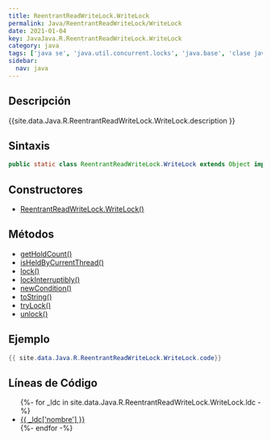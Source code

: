 ```yaml
---
title: ReentrantReadWriteLock.WriteLock
permalink: Java/ReentrantReadWriteLock/WriteLock
date: 2021-01-04
key: JavaJava.R.ReentrantReadWriteLock.WriteLock
category: java
tags: ['java se', 'java.util.concurrent.locks', 'java.base', 'clase java', 'Java 1.0']
sidebar: 
  nav: java
---
```


## Descripción
{{site.data.Java.R.ReentrantReadWriteLock.WriteLock.description }}

## Sintaxis
~~~java
public static class ReentrantReadWriteLock.WriteLock extends Object implements Lock, Serializable
~~~

## Constructores
* [ReentrantReadWriteLock.WriteLock()](/Java/ReentrantReadWriteLock/WriteLock/ReentrantReadWriteLock/WriteLock/)

## Métodos
* [getHoldCount()](/Java/ReentrantReadWriteLock/WriteLock/getHoldCount)
* [isHeldByCurrentThread()](/Java/ReentrantReadWriteLock/WriteLock/isHeldByCurrentThread)
* [lock()](/Java/ReentrantReadWriteLock/WriteLock/lock)
* [lockInterruptibly()](/Java/ReentrantReadWriteLock/WriteLock/lockInterruptibly)
* [newCondition()](/Java/ReentrantReadWriteLock/WriteLock/newCondition)
* [toString()](/Java/ReentrantReadWriteLock/WriteLock/toString)
* [tryLock()](/Java/ReentrantReadWriteLock/WriteLock/tryLock)
* [unlock()](/Java/ReentrantReadWriteLock/WriteLock/unlock)

## Ejemplo
~~~java
{{ site.data.Java.R.ReentrantReadWriteLock.WriteLock.code}}
~~~

## Líneas de Código
<ul>
{%- for _ldc in site.data.Java.R.ReentrantReadWriteLock.WriteLock.ldc -%}
   <li>
       <a href="{{_ldc['url'] }}">{{ _ldc['nombre'] }}</a>
   </li>
{%- endfor -%}
</ul>
